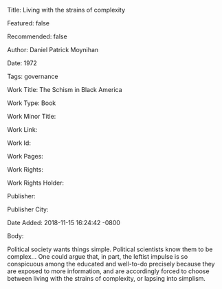 Title: Living with the strains of complexity

Featured: false

Recommended: false

Author: Daniel Patrick Moynihan

Date: 1972

Tags: governance

Work Title: The Schism in Black America

Work Type: Book

Work Minor Title:  

Work Link: 

Work Id:  

Work Pages:  

Work Rights:  

Work Rights Holder:  

Publisher:  

Publisher City:  

Date Added: 2018-11-15 16:24:42 -0800

Body:

Political society wants things simple. Political scientists know them to be complex... One could argue that, in part, the leftist impulse is so conspicuous among the educated and well-to-do precisely because they are exposed to more information, and are accordingly forced to choose between living with the strains of complexity, or lapsing into simplism.


